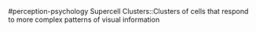 #perception-psychology 
Supercell Clusters::Clusters of cells that respond to more complex patterns of visual information
<!--SR:!2024-02-05,3,250-->